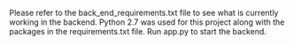 Please refer to the back_end_requirements.txt file to see what is currently working in the backend.
Python 2.7 was used for this project along with the packages in the requirements.txt file.
Run app.py to start the backend.
